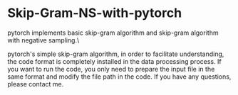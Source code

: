 # Skip-Gram-NS-with-pytorch
pytorch implements basic skip-gram algorithm and skip-gram algorithm with negative sampling.\\

pytorch's simple skip-gram algorithm, in order to facilitate understanding, the code format is completely installed in the data processing process. If you want to run the code, you only need to prepare the input file in the same format and modify the file path in the code. If you have any questions, please contact me.
